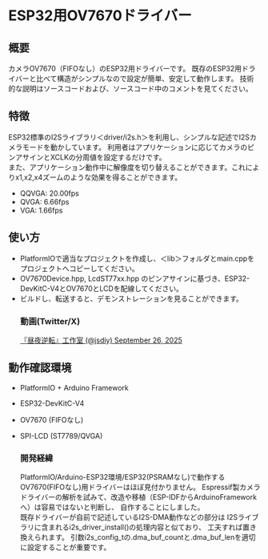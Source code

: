 # ESP32用OV7670ドライバー

## 概要
カメラOV7670（FIFOなし）のESP32用ドライバーです。
既存のESP32用ドライバーと比べて構造がシンプルなので設定が簡単、安定して動作します。
技術的な説明はソースコードおよび、ソースコード中のコメントを見てください。

## 特徴
ESP32標準のI2Sライブラリ＜driver/i2s.h＞を利用し、シンプルな記述でI2Sカメラモードを動かしています。
利用者はアプリケーションに応じてカメラのピンアサインとXCLKの分周値を設定するだけです。  
また、アプリケーション動作中に解像度を切り替えることができます。これによりx1,x2,x4ズームのような効果を得ることができます。
- QQVGA: 20.00fps
- QVGA: 6.66fps
- VGA: 1.66fps

## 使い方
- PlatformIOで適当なプロジェクトを作成し、＜lib＞フォルダとmain.cppをプロジェクトへコピーしてください。
- OV7670Device.hpp, LcdST77xx.hpp のピンアサインに基づき、ESP32-DevKitC-V4とOV7670とLCDを配線してください。
- ビルドし、転送すると、デモンストレーションを見ることができます。
	### 動画(Twitter/X)
	[『昼夜逆転』工作室 (@jsdiy) September 26, 2025](https://twitter.com/jsdiy/status/1971547894042984603)

## 動作確認環境
- PlatformIO + Arduino Framework
- ESP32-DevKitC-V4
- OV7670 (FIFOなし)
- SPI-LCD (ST7789/QVGA)

	### 開発経緯
	PlatformIO/Arduino-ESP32環境/ESP32(PSRAMなし)で動作するOV7670(FIFOなし)用ドライバーはほぼ見付かりません。
	Espressif製カメラドライバーの解析を試みて、改造や移植（ESP-IDFからArduinoFrameworkへ）は容易ではないと判断し、
	自作することにしました。  
	既存ドライバーが自前で記述しているI2S-DMA動作などの部分は
	I2Sライブラリに含まれるi2s_driver_install()の処理内容と似ており、 工夫すれば置き換えられます。
	引数i2s_config_tの.dma_buf_countと.dma_buf_lenを適切に設定することが重要です。
